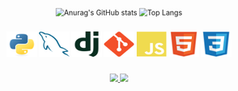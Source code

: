 
<div align="center">

![Anurag's GitHub stats](https://github-readme-stats.vercel.app/api?username=Fkmatheus&show_icons=true&theme=dracula)
![Top Langs](https://github-readme-stats.vercel.app/api/top-langs/?username=Fkmatheus&layout=compact&theme=dracula)

</div>

##

<div align="center">

  <img alt="Matheus-Python" height="50" width="60" src="https://raw.githubusercontent.com/devicons/devicon/master/icons/python/python-original.svg">
  <img alt="Matheus-MySQL" height="50" width="60" src="https://raw.githubusercontent.com/devicons/devicon/master/icons/mysql/mysql-original.svg">
  <img alt="Matheus-Django" height="50" width="60" src="https://raw.githubusercontent.com/devicons/devicon/master/icons/django/django-plain.svg">
  <img alt="Matheus-Git" height="50" width="60" src="https://raw.githubusercontent.com/devicons/devicon/master/icons/git/git-original.svg">
  <img alt="Matheus-Js" height="50" width="60" src="https://raw.githubusercontent.com/devicons/devicon/master/icons/javascript/javascript-plain.svg">
  <img alt="Matheus-HTML" height="50" width="60" src="https://raw.githubusercontent.com/devicons/devicon/master/icons/html5/html5-original.svg">
  <img alt="Matheus-CSS" height="50" width="60" src="https://raw.githubusercontent.com/devicons/devicon/master/icons/css3/css3-original.svg">

</div>

##

<div align="center"> 
  <a href = "mailto:fkmatheus.profissional@gmail.com">
    <img src="https://img.shields.io/badge/-Gmail-%23333?style=for-the-badge&logo=gmail&logoColor=white" target="_blank">
  </a>
  <a href="https://www.linkedin.com/in/matheus-santos-aa31a823a/" target="_blank">
    <img src="https://img.shields.io/badge/-LinkedIn-%230077B5?style=for-the-badge&logo=linkedin&logoColor=white" target="_blank">
  </a> 
</div>
